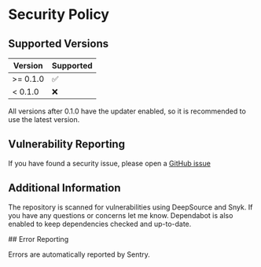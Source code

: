 # Security Policy

## Supported Versions

| Version   | Supported          |
| --------- | ------------------ |
| >= 0.1.0  | :white_check_mark: |
| < 0.1.0   | :x:                |

All versions after 0.1.0 have the updater enabled, so it is recommended to use the latest version.

## Vulnerability Reporting

If you have found a security issue, please open a [GitHub issue](https://github.com/mavgrik/Tauri+Leptos/issues)

## Additional Information

The repository is scanned for vulnerabilities using DeepSource and Snyk. If you have any questions or concerns let me know.
Dependabot is also enabled to keep dependencies checked and up-to-date.

## Error Reporting

Errors are automatically reported by Sentry.